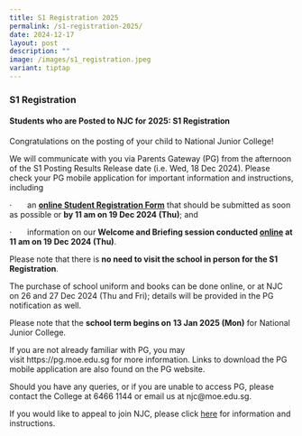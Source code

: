 ```yaml
---
title: S1 Registration 2025
permalink: /s1-registration-2025/
date: 2024-12-17
layout: post
description: ""
image: /images/s1_registration.jpeg
variant: tiptap
---
```

<h3><strong>S1 Registration</strong></h3>
<h4><strong>Students who are Posted to NJC for 2025: S1 Registration</strong></h4>
<p>Congratulations on the posting of your child to National Junior College!</p>
<p>We will communicate with you via Parents Gateway (PG) from the afternoon
of the S1 Posting Results Release date (i.e. Wed, 18 Dec 2024). Please
check your PG mobile application for important information and instructions,
including</p>
<p>·&nbsp;&nbsp;&nbsp;&nbsp;&nbsp;&nbsp; an&nbsp;<strong><a href="https://go.gov.sg/njc2024s1regform" rel="noopener noreferrer nofollow" target="_blank">online Student Registration Form</a></strong>&nbsp;that
should be submitted as soon as possible or <strong>by 11 am on 19 Dec 2024 (Thu)</strong>;
and</p>
<p>·&nbsp;&nbsp;&nbsp;&nbsp;&nbsp;&nbsp; information on our&nbsp;<strong>Welcome and Briefing session conducted <u>online</u> at 11 am on 19 Dec 2024 (Thu)</strong>.</p>
<p>Please note that there is <strong>no need to visit the school in person for the S1 Registration</strong>.</p>
<p>The purchase of school uniform and books can be done online, or at NJC
on 26 and 27 Dec 2024 (Thu and Fri); details will be provided in the PG
notification as well.</p>
<p>Please note that the <strong>school term begins on</strong>&nbsp;<strong>13 Jan 2025 (Mon)</strong>&nbsp;for
National Junior College.</p>
<p>If you are not already familiar with PG, you may visit&nbsp;<a rel="noopener noreferrer nofollow" target="_blank">https://pg.moe.edu.sg</a>&nbsp;for more
information. Links to download the PG mobile application are also found
on the PG website.</p>
<p>Should you have any queries, or if you are unable to access PG, please
contact the College at 6466 1144 or email us at&nbsp;<a rel="noopener noreferrer nofollow" target="_blank">njc@moe.edu.sg</a>.</p>
<p>If you would like to appeal to join NJC, please click&nbsp;<a href="https://www.nationaljc.moe.edu.sg/admissions/IP-Sec1-posting/" rel="noopener noreferrer nofollow" target="_blank">here</a>&nbsp;for
information and instructions.</p>